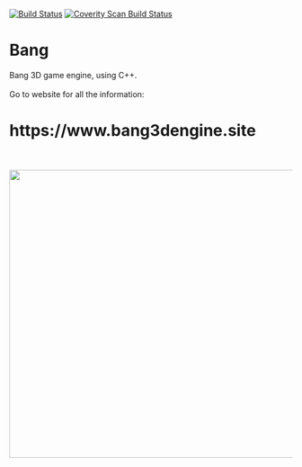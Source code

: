 [![Build Status](https://travis-ci.org/Bang3DEngine/Bang.svg?branch=master)](https://travis-ci.org/Bang3DEngine/Bang)
<a href="https://scan.coverity.com/projects/bang3dengine-bang">
  <img alt="Coverity Scan Build Status"
       src="https://scan.coverity.com/projects/12412/badge.svg"/>
</a>

# Bang

Bang 3D game engine, using C++. <br/>
<br/>
Go to website for all the information: <br/>
<h1> https://www.bang3dengine.site </h1> <br/>

<br/>
<img src="https://github.com/Bang3DEngine/Bang/blob/TFG/EngineAssets/Logos/LogoBang_512.png" width="512">
<br/> <br/>
